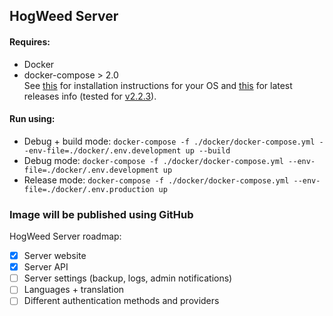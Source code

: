 ## HogWeed Server

#### Requires:
 - Docker
 - docker-compose > 2.0  
   See [this](https://docs.docker.com/compose/install) for installation instructions for your OS and [this](https://github.com/docker/compose/releases/latest) for latest releases info (tested for [v2.2.3](https://github.com/docker/compose/releases/tag/v2.2.3)).

#### Run using: 
 - Debug + build mode: `docker-compose -f ./docker/docker-compose.yml --env-file=./docker/.env.development up --build`
 - Debug mode: `docker-compose -f ./docker/docker-compose.yml --env-file=./docker/.env.development up`
 - Release mode: `docker-compose -f ./docker/docker-compose.yml --env-file=./docker/.env.production up`
 
### Image will be published using GitHub

HogWeed Server roadmap:
- [x] Server website
- [x] Server API
- [ ] Server settings (backup, logs, admin notifications)
- [ ] Languages + translation
- [ ] Different authentication methods and providers
